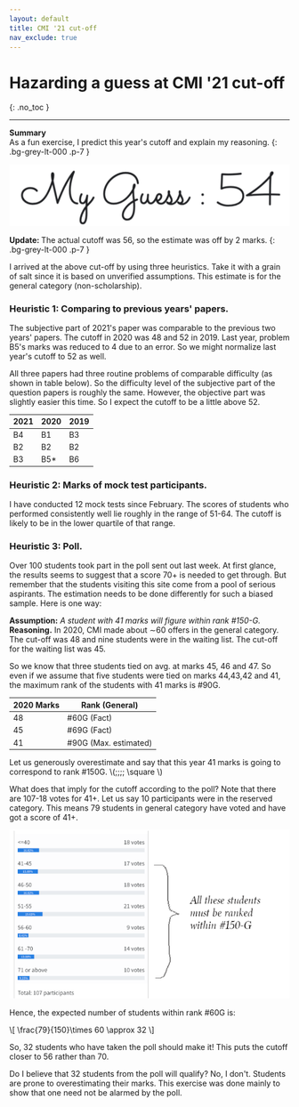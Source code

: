 ```yaml
---
layout: default
title: CMI '21 cut-off
nav_exclude: true
---
```


<style>
table{
    border-collapse: collapse;
    border-spacing: 0;
}

table.wide {
  width: 100%;
  max-width: 100%;
}

table.inner-borders {
  border-collapse: collapse;
  border-style: hidden;
  td {
    border: 1px solid #5e5e5e;
  }
}
</style>



# Hazarding a guess at CMI '21 cut-off
{: .no_toc }


---

**Summary**
<br>As a fun exercise, I predict this year's cutoff and explain my reasoning.
{: .bg-grey-lt-000 .p-7 }


<p style="text-align:center">
<img src="/assets/images/cutoff_banner.png"/>
</p>

<b>Update: </b> The actual cutoff was 56, so the estimate was off by 2 marks.
{: .bg-grey-lt-000 .p-7 }

I arrived at the above cut-off by using three heuristics. Take it
with a grain of salt since it is based on unverified assumptions. This estimate
is for the general category (non-scholarship).



### Heuristic 1: Comparing to previous years' papers.


The subjective part of 2021's paper was comparable to the previous two years'
papers.  The cutoff in 2020 was 48 and 52 in 2019.
Last year, problem B5's marks was reduced to 4 due to an error. So we might normalize last year's
cutoff to 52 as well.

All three papers had three routine problems of comparable difficulty (as shown in table below). So the difficulty
level of the subjective part of the question papers is roughly the same.
However, the objective part was slightly easier this time. So I expect the cutoff to be a little above 52.



2021 | 2020 | 2019
---|----|---
B4 | B1 | B3
B2 | B2 | B2
B3 | B5\* | B6





### Heuristic 2: Marks of mock test participants.

I have conducted 12 mock tests since February. The scores of students who performed
consistently well lie roughly in the range of 51-64. The cutoff is likely to be in the lower quartile of that range.


### Heuristic 3: Poll.

Over 100 students took part in the poll sent out last week. At first
glance, the results seems to suggest that a score 70+ is needed to get through.
But remember that the students visiting this site come from a pool of serious aspirants.
The estimation needs to be done differently for such a biased sample. Here
is one way:

<b>Assumption:</b> <i>A student with 41 marks will figure within rank #150-G.</i><br>
<b>Reasoning.</b> In 2020, CMI made about &sim;60 offers in the general category. The cut-off was 48
and nine students were in the waiting list.  The cut-off for the waiting list was 45.

So we know that three students tied on avg. at marks 45, 46 and 47. So even if we assume that five
students were tied on marks 44,43,42 and 41, the maximum rank of the students with 41 marks is #90G.

2020 Marks | Rank (General)
--|--
48 | #60G (Fact)
45 | #69G (Fact)
41 | #90G (Max. estimated)

Let us generously overestimate and say that this year 41 marks
is going to correspond to rank #150G. \\(\;\;\;\; \square \\)



What does that imply for the cutoff according to the poll? Note that there are 107-18 votes for 41+. Let
us say 10 participants were in the reserved category. This means 79 students in general category have voted
and have got a score of 41+.


![](/assets/images/21poll.png)


Hence, the expected number of students within rank #60G is:

\\[ \frac{79}{150}\times 60 \approx 32  \\]

So, 32 students who have taken the poll should make it!
This puts the cutoff closer to 56 rather than 70.

Do I believe that 32 students from the poll will qualify? No, I don't.
Students are prone to overestimating their marks. This exercise was done
mainly to show that one need not be alarmed by the poll.

